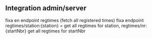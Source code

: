 ## Integration admin/server

fixa en endpoint regtimes (fetch all registered times)
fixa endpoint regtimes/station:{station} = get all regtimes for station, regtimes/nr:{startNbr} get all regtimes for startNbr
